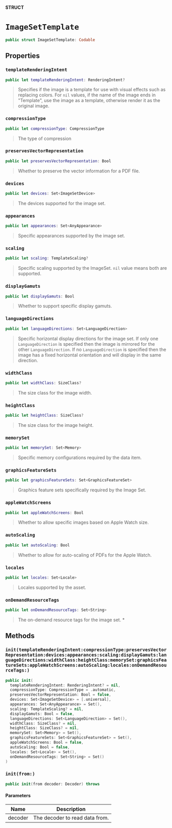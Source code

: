 **STRUCT**

# `ImageSetTemplate`

```swift
public struct ImageSetTemplate: Codable
```

## Properties
### `templateRenderingIntent`

```swift
public let templateRenderingIntent: RenderingIntent?
```

> Specifies if the image is a template for use with visual effects such as replacing colors.
>  For `nil` values, if the name of the image ends in "Template", use the image as a template, otherwise render it as the original image.

### `compressionType`

```swift
public let compressionType: CompressionType
```

> The type of compression

### `preservesVectorRepresentation`

```swift
public let preservesVectorRepresentation: Bool
```

>
> Whether to preserve the vector information for a PDF file.

### `devices`

```swift
public let devices: Set<ImageSetDevice>
```

> The devices supported for the image set.

### `appearances`

```swift
public let appearances: Set<AnyAppearance>
```

> Specific appearances supported by the image set.

### `scaling`

```swift
public let scaling: TemplateScaling?
```

> Specific scaling supported by the ImageSet. `nil` value means both are supported.

### `displayGamuts`

```swift
public let displayGamuts: Bool
```

> Whether to support specific display gamuts.

### `languageDirections`

```swift
public let languageDirections: Set<LanguageDirection>
```

> Specific horizontal display directions for the image set.
>  If only one `LanguageDirection` is specified then the image is mirrored for the other `LanguageDirection`.
>  If no `LanguageDirection` is specified then the image has a fixed horizontal orientation and will display in the same direction.

### `widthClass`

```swift
public let widthClass: SizeClass?
```

> The size class for the image width.

### `heightClass`

```swift
public let heightClass: SizeClass?
```

> The size class for the image height.

### `memorySet`

```swift
public let memorySet: Set<Memory>
```

> Specific memory configurations required by the data item.

### `graphicsFeatureSets`

```swift
public let graphicsFeatureSets: Set<GraphicsFeatureSet>
```

> Graphics feature sets specifically required by the Image Set.

### `appleWatchScreens`

```swift
public let appleWatchScreens: Bool
```

> Whether to allow specific images based on Apple Watch size.

### `autoScaling`

```swift
public let autoScaling: Bool
```

> Whether to allow for auto-scaling of PDFs for the Apple Watch.

### `locales`

```swift
public let locales: Set<Locale>
```

> Locales supported by the asset.

### `onDemandResourceTags`

```swift
public let onDemandResourceTags: Set<String>
```

>
> The on-demand resource tags for the image set.
> *

## Methods
### `init(templateRenderingIntent:compressionType:preservesVectorRepresentation:devices:appearances:scaling:displayGamuts:languageDirections:widthClass:heightClass:memorySet:graphicsFeatureSets:appleWatchScreens:autoScaling:locales:onDemandResourceTags:)`

```swift
public init(
  templateRenderingIntent: RenderingIntent? = nil,
  compressionType: CompressionType = .automatic,
  preservesVectorRepresentation: Bool = false,
  devices: Set<ImageSetDevice> = [.universal],
  appearances: Set<AnyAppearance> = Set(),
  scaling: TemplateScaling? = nil,
  displayGamuts: Bool = false,
  languageDirections: Set<LanguageDirection> = Set(),
  widthClass: SizeClass? = nil,
  heightClass: SizeClass? = nil,
  memorySet: Set<Memory> = Set(),
  graphicsFeatureSets: Set<GraphicsFeatureSet> = Set(),
  appleWatchScreens: Bool = false,
  autoScaling: Bool = false,
  locales: Set<Locale> = Set(),
  onDemandResourceTags: Set<String> = Set()
)
```

### `init(from:)`

```swift
public init(from decoder: Decoder) throws
```

#### Parameters

| Name | Description |
| ---- | ----------- |
| decoder | The decoder to read data from. |
